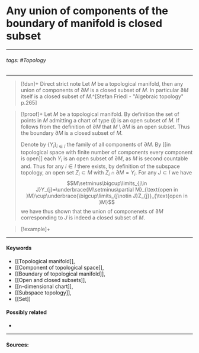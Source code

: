 # Any union of components of the boundary of manifold is closed subset
***
###### tags: #Topology 
***
>[!dsn]+ Direct strict note
>Let $M$ be a topological manifold, then any union of components of $\partial M$ is a closed subset of $M$. In particular $\partial M$ itself is a closed subset of $M$.^[Stefan Friedl - "Algebraic topology" p.265]

>[!proof]+
>Let $M$ be a topological manifold. By definition the set of points in $M$ admitting a chart of type $(i)$ is an open subset of $M$. If follows from the definition of $\partial M$ that $M\setminus\partial M$ is an open subset. Thus the boundary $\partial M$ is a closed subset of $M$.
>
>Denote by $\{Y_{i}\}_{i\in I}$ the family of all components of $\partial M$. By [[in topological space with finite number of components every component is open]] each $Y_{i}$ is an open subset of $\partial M$, as $M$ is second countable and. 
>Thus for any $i\in I$ there exists, by definition of the subspace topology, an open set $Z_{i}\subset M$ with $Z_{i}\cap\partial M=Y_{i}$. For any $J\subset I$ we have
>$$M\setminus\bigcup\limits_{j\in J}Y_{j}=\underbrace{M\setminus\partial M}_{\text{open in }M}\cup\underbrace{\bigcup\limits_{j\notin J}Z_{j}}_{\text{open in }M}$$
>we have thus shown that the union of componenets of $\partial M$ corresponding to $J$ is indeed a closed subset of $M$.

>[!example]+ 
>
***
#### Keywords
- [[Topological manifold]],
- [[Component of topological space]],
- [[Boundary of topological manifold]],
- [[Open and closed subsets]],
- [[n-dimensional chart]],
- [[Subspace topology]],
- [[Set]]
#### Possibly related
- 
***
#### Sources:
